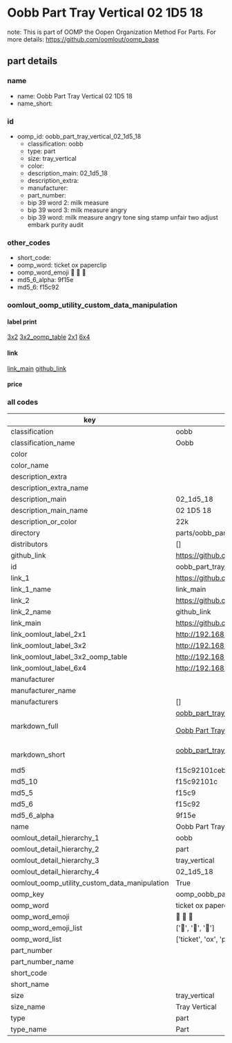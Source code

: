 # Oobb Part Tray Vertical 02 1D5 18  

note: This is part of OOMP the Oopen Organization Method For Parts. For more details: https://github.com/oomlout/oomp_base

##  part details





### name
* name: Oobb Part Tray Vertical 02 1D5 18
* name_short: 
### id
* oomp_id: oobb_part_tray_vertical_02_1d5_18
  * classification: oobb
  * type: part
  * size: tray_vertical
  * color: 
  * description_main: 02_1d5_18
  * description_extra: 
  * manufacturer: 
  * part_number: 
  * bip 39 word 2: milk measure
  * bip 39 word 3: milk measure angry
  * bip 39 word: milk measure angry tone sing stamp unfair two adjust embark purity audit

### other_codes
* short_code: 
* oomp_word: ticket ox paperclip
* oomp_word_emoji :ticket: :ox: :paperclip:
* md5_6_alpha: 9f15e
* md5_6: f15c92






### oomlout_oomp_utility_custom_data_manipulation
#### label print
[3x2](http://192.168.1.245:1112/?label=oomp%209f15e)
[3x2_oomp_table](http://192.168.1.107:1112/?label=oomp%209f15e)
[2x1](http://192.168.1.242:1112/?label=oomp%209f15e)
[6x4](http://192.168.1.55:1112/?label=oomp%209f15e)    

#### link

[link_main](https://github.com/oomlout/oomlout_oomp_current_version_messy/tree/main/parts/oobb_part_tray_vertical_02_1d5_18) [github_link](https://github.com/oomlout/oomlout_oomp_part_src/tree/main/parts/oobb_part_tray_vertical_02_1d5_18)                             

#### price







### all codes 
| key | value |  
| --- | --- |  
| classification | oobb |  
| classification_name | Oobb |  
| color |  |  
| color_name |  |  
| description_extra |  |  
| description_extra_name |  |  
| description_main | 02_1d5_18 |  
| description_main_name | 02 1D5 18 |  
| description_or_color | 22k |  
| directory | parts/oobb_part_tray_vertical_02_1d5_18 |  
| distributors | [] |  
| github_link | https://github.com/oomlout/oomlout_oomp_part_src/tree/main/parts/oobb_part_tray_vertical_02_1d5_18 |  
| id | oobb_part_tray_vertical_02_1d5_18 |  
| link_1 | https://github.com/oomlout/oomlout_oomp_current_version_messy/tree/main/parts/oobb_part_tray_vertical_02_1d5_18 |  
| link_1_name | link_main |  
| link_2 | https://github.com/oomlout/oomlout_oomp_part_src/tree/main/parts/oobb_part_tray_vertical_02_1d5_18 |  
| link_2_name | github_link |  
| link_main | https://github.com/oomlout/oomlout_oomp_current_version_messy/tree/main/parts/oobb_part_tray_vertical_02_1d5_18 |  
| link_oomlout_label_2x1 | http://192.168.1.242:1112/?label=oomp%209f15e |  
| link_oomlout_label_3x2 | http://192.168.1.245:1112/?label=oomp%209f15e |  
| link_oomlout_label_3x2_oomp_table | http://192.168.1.107:1112/?label=oomp%209f15e |  
| link_oomlout_label_6x4 | http://192.168.1.55:1112/?label=oomp%209f15e |  
| manufacturer |  |  
| manufacturer_name |  |  
| manufacturers | [] |  
| markdown_full | [oobb_part_tray_vertical_02_1d5_18](https://github.com/oomlout/oomlout_oomp_current_version_messy/tree/main/parts/oobb_part_tray_vertical_02_1d5_18)<br>[](https://github.com/oomlout/oomlout_oomp_current_version_messy/tree/main/parts/oobb_part_tray_vertical_02_1d5_18)<br>[Oobb Part Tray Vertical 02 1D5 18](https://github.com/oomlout/oomlout_oomp_current_version_messy/tree/main/parts/oobb_part_tray_vertical_02_1d5_18)<br><br> |  
| markdown_short | [oobb_part_tray_vertical_02_1d5_18](https://github.com/oomlout/oomlout_oomp_current_version_messy/tree/main/parts/oobb_part_tray_vertical_02_1d5_18)<br><br> |  
| md5 | f15c92101cebbda351e4ae4411e27c64 |  
| md5_10 | f15c92101c |  
| md5_5 | f15c9 |  
| md5_6 | f15c92 |  
| md5_6_alpha | 9f15e |  
| name | Oobb Part Tray Vertical 02 1D5 18 |  
| oomlout_detail_hierarchy_1 | oobb |  
| oomlout_detail_hierarchy_2 | part |  
| oomlout_detail_hierarchy_3 | tray_vertical |  
| oomlout_detail_hierarchy_4 | 02_1d5_18 |  
| oomlout_oomp_utility_custom_data_manipulation | True |  
| oomp_key | oomp_oobb_part_tray_vertical_02_1d5_18 |  
| oomp_word | ticket ox paperclip |  
| oomp_word_emoji | :ticket: :ox: :paperclip: |  
| oomp_word_emoji_list | [':ticket:', ':ox:', ':paperclip:'] |  
| oomp_word_list | ['ticket', 'ox', 'paperclip'] |  
| part_number |  |  
| part_number_name |  |  
| short_code |  |  
| short_name |  |  
| size | tray_vertical |  
| size_name | Tray Vertical |  
| type | part |  
| type_name | Part |  
